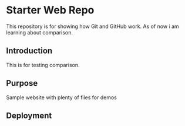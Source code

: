 # Starter Web Repo

This repository is for showing how Git and GitHub work. As of now i am learning about comparison.

## Introduction

This is for testing comparison.

## Purpose

Sample website with plenty of files for demos

## Deployment
